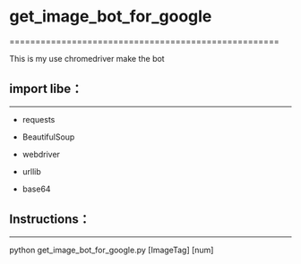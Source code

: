 # get_image_bot_for_google
====================================================

This is my use chromedriver make the bot

## import libe： 
----------------------------------------------------

  * requests
  
  * BeautifulSoup
  
  * webdriver
  
  * urllib
  
  * base64

## Instructions：
----------------------------------------------------

 python get_image_bot_for_google.py [ImageTag] [num]
  
  
  
  
  

